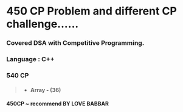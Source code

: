 # 450 CP Problem and different CP challenge......

### Covered DSA with Competitive Programming.

### Language : C++

### 540 CP 
> * ####  Array - (36)

#### 450CP ~ recommend BY LOVE BABBAR

